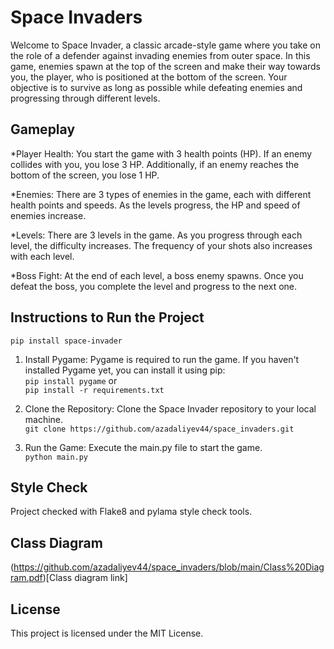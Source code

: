 # Space Invaders
Welcome to Space Invader, a classic arcade-style game where you take on the role of a defender against invading enemies from outer space. In this game, enemies spawn at the top of the screen and make their way towards you, the player, who is positioned at the bottom of the screen. Your objective is to survive as long as possible while defeating enemies and progressing through different levels.

## Gameplay

*Player Health: You start the game with 3 health points (HP). If an enemy collides with you, you lose 3 HP. Additionally, if an enemy reaches the bottom of the screen, you lose 1 HP.  

*Enemies: There are 3 types of enemies in the game, each with different health points and speeds. As the levels progress, the HP and speed of enemies increase.  

*Levels: There are 3 levels in the game. As you progress through each level, the difficulty increases. The frequency of your shots also increases with each level.  

*Boss Fight: At the end of each level, a boss enemy spawns. Once you defeat the boss, you complete the level and progress to the next one.  

## Instructions to Run the Project

```pip install space-invader```

1. Install Pygame: Pygame is required to run the game. If you haven't installed Pygame yet, you can install it using pip:  
```pip install pygame``` or  
```pip install -r requirements.txt```   

2. Clone the Repository: Clone the Space Invader repository to your local machine.  
```git clone https://github.com/azadaliyev44/space_invaders.git```  
 
3. Run the Game: Execute the main.py file to start the game.  
```python main.py ```  

## Style Check
Project checked with Flake8 and pylama style check tools.  

## Class Diagram
(https://github.com/azadaliyev44/space_invaders/blob/main/Class%20Diagram.pdf)[Class diagram link]  

## License

This project is licensed under the MIT License.  
